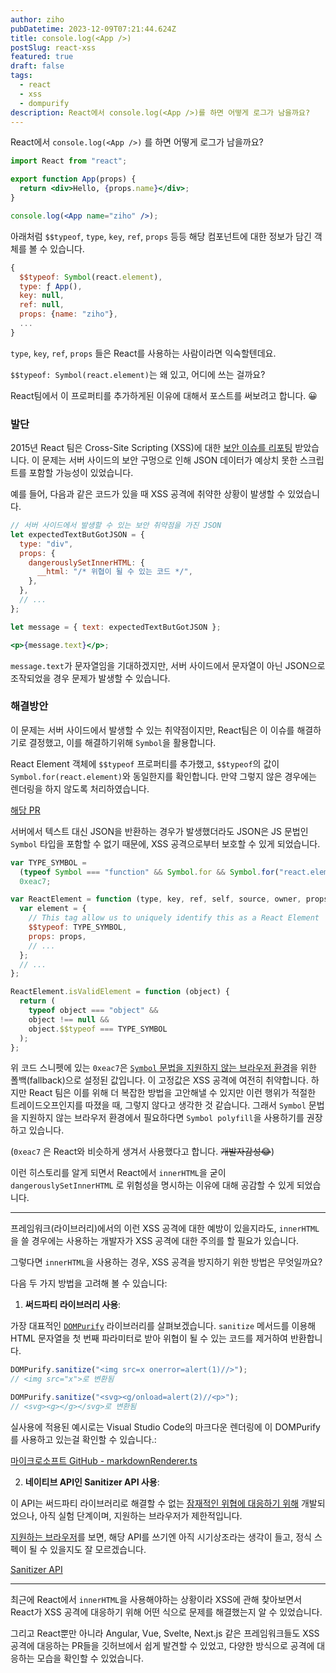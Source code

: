 ```yaml
---
author: ziho
pubDatetime: 2023-12-09T07:21:44.624Z
title: console.log(<App />)
postSlug: react-xss
featured: true
draft: false
tags:
  - react
  - xss
  - dompurify
description: React에서 console.log(<App />)를 하면 어떻게 로그가 남을까요?
---
```


React에서 `console.log(<App />)` 를 하면 어떻게 로그가 남을까요?

```jsx
import React from "react";

export function App(props) {
  return <div>Hello, {props.name}</div>;
}

console.log(<App name="ziho" />);
```

아래처럼 `$$typeof`, `type`, `key`, `ref`, `props` 등등 해당 컴포넌트에 대한 정보가 담긴 객체를 볼 수 있습니다.

```js {2}
{
  $$typeof: Symbol(react.element),
  type: ƒ App(),
  key: null,
  ref: null,
  props: {name: "ziho"},
  ...
}
```

`type`, `key`, `ref`, `props` 들은 React를 사용하는 사람이라면 익숙할텐데요.

`$$typeof: Symbol(react.element)`는 왜 있고, 어디에 쓰는 걸까요?

React팀에서 이 프로퍼티를 추가하게된 이유에 대해서 포스트를 써보려고 합니다. 😀

### 발단

2015년 React 팀은 Cross-Site Scripting (XSS)에 대한 [보안 이슈를 리포팅](http://danlec.com/blog/xss-via-a-spoofed-react-element) 받았습니다.
이 문제는 서버 사이드의 보안 구멍으로 인해 JSON 데이터가 예상치 못한 스크립트를 포함할 가능성이 있었습니다.

예를 들어, 다음과 같은 코드가 있을 때 XSS 공격에 취약한 상황이 발생할 수 있었습니다.

```jsx
// 서버 사이드에서 발생할 수 있는 보안 취약점을 가진 JSON
let expectedTextButGotJSON = {
  type: "div",
  props: {
    dangerouslySetInnerHTML: {
      __html: "/* 위협이 될 수 있는 코드 */",
    },
  },
  // ...
};

let message = { text: expectedTextButGotJSON };

<p>{message.text}</p>;
```

`message.text`가 문자열임을 기대하겠지만, 서버 사이드에서 문자열이 아닌 JSON으로 조작되었을 경우 문제가 발생할 수 있습니다.

### 해결방안

이 문제는 서버 사이드에서 발생할 수 있는 취약점이지만, React팀은 이 이슈를 해결하기로 결정했고, 이를 해결하기위해 `Symbol`을 활용합니다.

React Element 객체에 `$$typeof` 프로퍼티를 추가했고, `$$typeof`의 값이 `Symbol.for(react.element)`와 동일한지를 확인합니다. 만약 그렇지 않은 경우에는 렌더링을 하지 않도록 처리하였습니다.

[해당 PR](https://github.com/facebook/react/pull/4832)

서버에서 텍스트 대신 JSON을 반환하는 경우가 발생했더라도 JSON은 JS 문법인 `Symbol` 타입을 포함할 수 없기 때문에, XSS 공격으로부터 보호할 수 있게 되었습니다.

```js /Symbol.for("react.element")/ /0xeac7/
var TYPE_SYMBOL =
  (typeof Symbol === "function" && Symbol.for && Symbol.for("react.element")) ||
  0xeac7;

var ReactElement = function (type, key, ref, self, source, owner, props) {
  var element = {
    // This tag allow us to uniquely identify this as a React Element
    $$typeof: TYPE_SYMBOL,
    props: props,
    // ...
  };
  // ...
};

ReactElement.isValidElement = function (object) {
  return (
    typeof object === "object" &&
    object !== null &&
    object.$$typeof === TYPE_SYMBOL
  );
};
```

위 코드 스니펫에 있는 `0xeac7`은 [`Symbol` 문법을 지원하지 않는 브라우저 환경](https://caniuse.com/?search=Symbol.for)을 위한 폴백(fallback)으로 설정된 값입니다. 이 고정값은 XSS 공격에 여전히 취약합니다. 하지만 React 팀은 이를 위해 더 복잡한 방법을 고안해낼 수 있지만 이런 행위가 적절한 트레이드오프인지를 따졌을 때, 그렇지 않다고 생각한 것 같습니다.
그래서 `Symbol` 문법을 지원하지 않는 브라우저 환경에서 필요하다면 `Symbol polyfill`을 사용하기를 권장하고 있습니다.

(`0xeac7` 은 React와 비슷하게 생겨서 사용했다고 합니다. ~~개발자감성😂~~)

이런 히스토리를 알게 되면서 React에서 `innerHTML`을 굳이 `dangerouslySetInnerHTML` 로 위험성을 명시하는 이유에 대해 공감할 수 있게 되었습니다.

---

프레임워크(라이브러리)에서의 이런 XSS 공격에 대한 예방이 있을지라도, `innerHTML`을 쓸 경우에는 사용하는 개발자가 XSS 공격에 대한 주의를 할 필요가 있습니다.

그렇다면 `innerHTML`을 사용하는 경우, XSS 공격을 방지하기 위한 방법은 무엇일까요?

다음 두 가지 방법을 고려해 볼 수 있습니다:

1. **써드파티 라이브러리 사용**:

가장 대표적인 [`DOMPurify`](https://github.com/cure53/DOMPurify) 라이브러리를 살펴보겠습니다. `sanitize` 메서드를 이용해 HTML 문자열을 첫 번째 파라미터로 받아 위협이 될 수 있는 코드를 제거하여 반환합니다.

```js
DOMPurify.sanitize("<img src=x onerror=alert(1)//>");
// <img src="x">로 변환됨

DOMPurify.sanitize("<svg><g/onload=alert(2)//<p>");
// <svg><g></g></svg>로 변환됨
```

실사용에 적용된 예시로는 Visual Studio Code의 마크다운 렌더링에 이 DOMPurify를 사용하고 있는걸 확인할 수 있습니다.:

[마이크로소프트 GitHub - markdownRenderer.ts](https://github.com/microsoft/vscode/blob/4b9608ccceba9fee3d5ceb5f76e0b728d7a05068/src/vs/base/browser/markdownRenderer.ts#L5)

2. **네이티브 API인 Sanitizer API 사용**:

이 API는 써드파티 라이브러리로 해결할 수 없는 [잠재적인 위협에 대응하기 위해](https://github.com/WICG/sanitizer-api#taking-a-step-back-the-problem-were-solving) 개발되었으나, 아직 실험 단계이며, 지원하는 브라우저가 제한적입니다.

[지원하는 브라우저](https://caniuse.com/mdn-api_sanitizer)를 보면, 해당 API를 쓰기엔 아직 시기상조라는 생각이 들고, 정식 스펙이 될 수 있을지도 잘 모르겠습니다.

[Sanitizer API](https://wicg.github.io/sanitizer-api/)

---

최근에 React에서 `innerHTML`을 사용해야하는 상황이라 XSS에 관해 찾아보면서 React가 XSS 공격에 대응하기 위해 어떤 식으로 문제를 해결했는지 알 수 있었습니다.

그리고 React뿐만 아니라 Angular, Vue, Svelte, Next.js 같은 프레임워크들도 XSS 공격에 대응하는 PR들을 깃허브에서 쉽게 발견할 수 있었고, 다양한 방식으로 공격에 대응하는 모습을 확인할 수 있었습니다.
